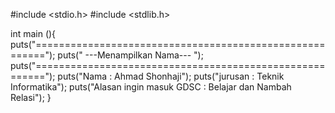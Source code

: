 #include <stdio.h>
#include <stdlib.h>



int main (){
puts("========================================================");
puts("         ---Menampilkan Nama---                        ");
puts("========================================================");
puts("Nama                    : Ahmad Shonhaji");
puts("jurusan                 : Teknik Informatika");
puts("Alasan ingin masuk GDSC : Belajar dan Nambah Relasi");
}
